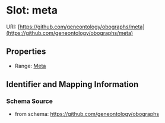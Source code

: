 # Slot: meta

URI: [https://github.com/geneontology/obographs/meta](https://github.com/geneontology/obographs/meta)



<!-- no inheritance hierarchy -->


## Properties

 * Range: [Meta](Meta.md)



## Identifier and Mapping Information







### Schema Source


* from schema: https://github.com/geneontology/obographs



